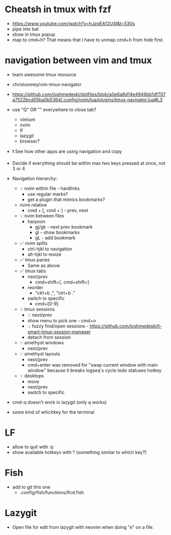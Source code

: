 # Cheatsh in tmux with fzf
- https://www.youtube.com/watch?v=hJzqEAf2U4I&t=530s
- pipe into bat
- show in tmux popup
- map to cmd+h? That means that I have to unmap cmd+h from hide first.

# navigation between vim and tmux

- learn awesome tmux resource

- christoomey/vim-tmux-navigator
- https://github.com/joshmedeski/dotfiles/blob/a0e6a8d14e4946bb1df707a7522bcd05ba0b5364/.config/nvim/lua/plugins/tmux-navigator.lua#L3

- use "Q" OR "<Cmd-Q>" everywhere to close tab?
  - vimium
  - nvim
  - lf
  - lazygit
  - browser?

- ❗ See how other apps are using navigation and copy
- Decide if everything should be within max two keys pressed at once, not 3 or 4
- Navigation hierarchy:
  - 💡 nvim within file - hardlinks
    - use regular marks?
    - get a plugin that mimics bookmarks?
  - nvim relative
    - cmd + [, cmd + ] - prev, next
  - 💡 nvim between files
    - harpoon
      - gj/gk - next prev bookmark
      - gl - show bookmarks
      - gL - add bookmark
  - ✅ nvim splits
    - ctrl-hjkl to navigation
    - alt-hjkl to resize
  - ✅ tmux panes
    - Same as above
  - ✅ tmux tabs
    - next/prev
      - cmd+shift+[, cmd+shift+]
    - reorder 
      - "ctrl+b ,", "ctrl+b ."
    - switch to specific
      - cmd+[0-9]
  - 💡 tmux sessions
    - 💡 next/prev
    - show menu to pick one - cmd+o
    - 💡 fuzzy find/open sessions - https://github.com/joshmedeski/t-smart-tmux-session-manager
    - detach from session
  - 💡 amethyst windows
    - next/prev
  - 💡 amethyst layouts
    - next/prev
    - cmd+enter was removed for "swap current window with main window" because it breaks logseq's cycle todo statuses hotkey
  - 💡 desktops
    - move
    - next/prev
    - switch to specific

- cmd-q doesn't work in lazygit (only q works)

- some kind of whichkey for the terminal


# LF
- allow to quit with :q
- show available hotkeys with ? (something similar to which key?)

# Fish
- add to git this one 
  - .config/fish/functions/lfcd.fish

# Lazygit
- Open file for edit from lazygit with neovim when doing "e" on a file.

